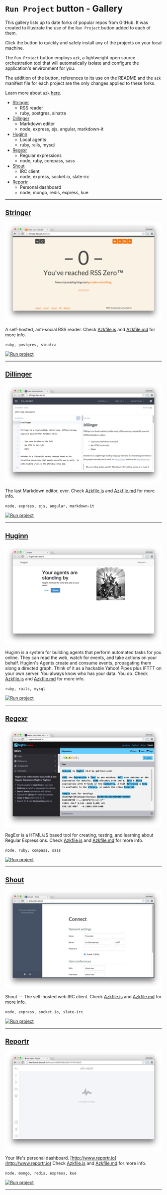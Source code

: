 # `Run Project` button - Gallery

This gallery lists up to date forks of popular repos from GitHub. It was created to illustrate the use of the `Run Project` button added to each of them.

Click the button to quickly and safely install any of the projects on your local machine.

The `Run Project` button employs `azk`, a lightweight open source orchestration tool that will automatically isolate and configure the application's environment for you.

The addition of the button, references to its use on the README and the `azk` manifest file for each project are the only changes applied to these forks.

Learn more about `azk` [here](https://github.com/azukiapp/azk).

<!-- MarkdownTOC -->

- [Stringer](#stringer)
    + RSS reader
    + ruby, postgres, sinatra
- [Dillinger](#dillinger)
    + Markdown editor
    + node, express, ejs, angular, markdown-it
- [Huginn](#huginn)
    + Local agents
    + ruby, rails, mysql
- [Regexr](#regexr)
    + Regular expressions
    + node, ruby, compass, sass
- [Shout](#shout)
    + IRC client
    + node, express, socket.io, slate-irc
- [Reportr](#reportr)
    + Personal dashboard
    + node, mongo, redis, express, kue

<!-- /MarkdownTOC -->

----------------------

## [Stringer](https://github.com/run-project/stringer/tree/azkfile)

[![stringer](./images/stringer.png)](https://github.com/run-project/stringer/tree/azkfile)

A self-hosted, anti-social RSS reader.
Check [Azkfile.js](https://github.com/run-project/stringer/blob/azkfile/Azkfile.js) and [Azkfile.md](https://github.com/run-project/stringer/blob/azkfile/Azkfile.md) for more info.

`ruby, postgres, sinatra`

[![Run project](https://s3-sa-east-1.amazonaws.com/assets.azk.io/run-project.png)](http://run.azk.io/start/?repo=run-project/stringer&ref=azkfile)

----------------------

## [Dillinger](https://github.com/run-project/dillinger/tree/azkfile)

[![dillinger](./images/dillinger.png)](https://github.com/run-project/dillinger/tree/azkfile)

The last Markdown editor, ever.
Check [Azkfile.js](https://github.com/run-project/dillinger/blob/azkfile/Azkfile.js) and [Azkfile.md](https://github.com/run-project/dillinger/blob/azkfile/Azkfile.md) for more info.

`node, express, ejs, angular, markdown-it`

[![Run project](https://s3-sa-east-1.amazonaws.com/assets.azk.io/run-project.png)](http://run.azk.io/start/?repo=run-project/dillinger&ref=azkfile)

----------------------

## [Huginn](https://github.com/run-project/huginn/tree/azkfile)

[![huginn](./images/huginn.png)](https://github.com/run-project/huginn/tree/azkfile)

Huginn is a system for building agents that perform automated tasks for you online.  They can read the web, watch for events, and take actions on your behalf.  Huginn's Agents create and consume events, propagating them along a directed graph.  Think of it as a hackable Yahoo! Pipes plus IFTTT on your own server.  You always know who has your data.  You do.
Check [Azkfile.js]() and [Azkfile.md](https://github.com/run-project/huginn/blob/azkfile/Azkfile.md) for more info.

`ruby, rails, mysql`

[![Run project](https://s3-sa-east-1.amazonaws.com/assets.azk.io/run-project.png)](http://run.azk.io/start/?repo=run-project/huginn&ref=azkfile)

----------------------

## [Regexr](https://github.com/run-project/regexr/tree/azkfile)

[![regexr](./images/regexr.png)](https://github.com/run-project/regexr/tree/azkfile)

RegExr is a HTML/JS based tool for creating, testing, and learning about Regular Expressions.
Check [Azkfile.js](https://github.com/run-project/regexr/blob/azkfile/Azkfile.js) and [Azkfile.md](https://github.com/run-project/regexr/blob/azkfile/Azkfile.md) for more info.

`node, ruby, compass, sass`

[![Run project](https://s3-sa-east-1.amazonaws.com/assets.azk.io/run-project.png)](http://run.azk.io/start/?repo=run-project/regexr&ref=azkfile)

----------------------

## [Shout](https://github.com/run-project/shout/tree/azkfile)

[![shout](./images/shout.png)](https://github.com/run-project/shout/tree/azkfile)

Shout — The self-hosted web IRC client.
Check [Azkfile.js](https://github.com/run-project/shout/blob/azkfile/Azkfile.js) and [Azkfile.md](https://github.com/run-project/shout/blob/azkfile/Azkfile.md) for more info.

`node, express, socket.io, slate-irc`

[![Run project](https://s3-sa-east-1.amazonaws.com/assets.azk.io/run-project.png)](http://run.azk.io/start/?repo=run-project/shout&ref=azkfile)

----------------------

## [Reportr](https://github.com/run-project/reportr/tree/azkfile)

[![reportr](./images/reportr.png)](https://github.com/run-project/reportr/tree/azkfile)

Your life's personal dashboard. [http://www.reportr.io](http://www.reportr.io)
Check [Azkfile.js](https://github.com/run-project/reportr/blob/azkfile/Azkfile.js) and [Azkfile.md](https://github.com/run-project/reportr/blob/azkfile/Azkfile.md) for more info.

`node, mongo, redis, express, kue`

[![Run project](https://s3-sa-east-1.amazonaws.com/assets.azk.io/run-project.png)](http://run.azk.io/start/?repo=run-project/reportr&ref=azkfile)

----------------------
